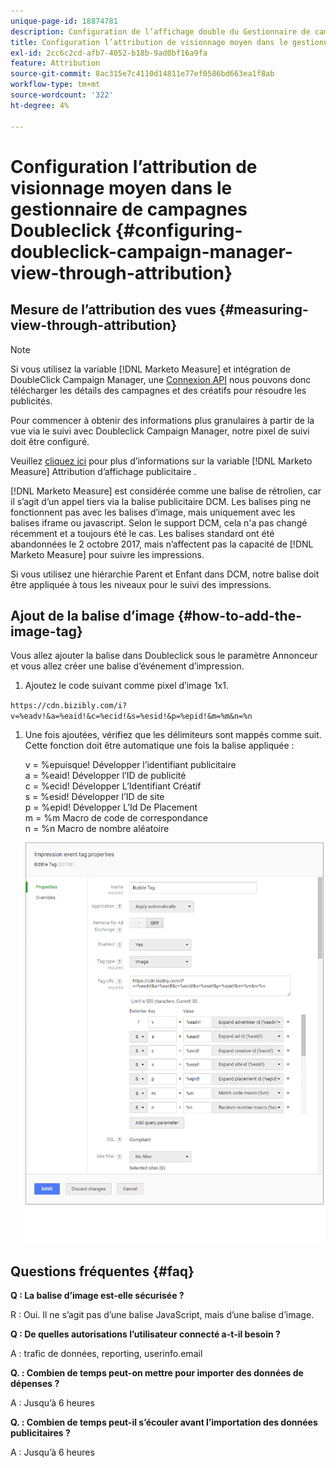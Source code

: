 ```yaml
---
unique-page-id: 18874781
description: Configuration de l’affichage double du Gestionnaire de campagnes via l’attribution - [!DNL Marketo Measure] - Documentation du produit
title: Configuration l’attribution de visionnage moyen dans le gestionnaire de campagnes Doubleclick
exl-id: 2cc6c2cd-afb7-4052-b18b-9ad0bf16a9fa
feature: Attribution
source-git-commit: 8ac315e7c4110d14811e77ef0586bd663ea1f8ab
workflow-type: tm+mt
source-wordcount: '322'
ht-degree: 4%

---
```


# Configuration l’attribution de visionnage moyen dans le gestionnaire de campagnes Doubleclick {#configuring-doubleclick-campaign-manager-view-through-attribution}

## Mesure de l’attribution des vues {#measuring-view-through-attribution}

>[!NOTE]
>
>Si vous utilisez la variable [!DNL Marketo Measure] et intégration de DoubleClick Campaign Manager, une [Connexion API](/help/api-connections/utilizing-marketo-measures-api-connections/integrated-ad-platforms.md#how-to-connect-ad-platforms) nous pouvons donc télécharger les détails des campagnes et des créatifs pour résoudre les publicités.

Pour commencer à obtenir des informations plus granulaires à partir de la vue via le suivi avec Doubleclick Campaign Manager, notre pixel de suivi doit être configuré.

Veuillez [cliquez ici](/help/advanced-marketo-measure-features/view-through-attribution/marketo-measure-view-through-attribution-faq.md) pour plus d’informations sur la variable [!DNL Marketo Measure] Attribution d’affichage publicitaire .

[!DNL Marketo Measure] est considérée comme une balise de rétrolien, car il s’agit d’un appel tiers via la balise publicitaire DCM. Les balises ping ne fonctionnent pas avec les balises d’image, mais uniquement avec les balises iframe ou javascript. Selon le support DCM, cela n&#39;a pas changé récemment et a toujours été le cas. Les balises standard ont été abandonnées le 2 octobre 2017, mais n’affectent pas la capacité de [!DNL Marketo Measure] pour suivre les impressions.

Si vous utilisez une hiérarchie Parent et Enfant dans DCM, notre balise doit être appliquée à tous les niveaux pour le suivi des impressions.

## Ajout de la balise d’image {#how-to-add-the-image-tag}

Vous allez ajouter la balise dans Doubleclick sous le paramètre Annonceur et vous allez créer une balise d’événement d’impression.

1. Ajoutez le code suivant comme pixel d’image 1x1.

`https://cdn.bizibly.com/i?v=%eadv!&a=%eaid!&c=%ecid!&s=%esid!&p=%epid!&m=%m&n=%n`

1. Une fois ajoutées, vérifiez que les délimiteurs sont mappés comme suit. Cette fonction doit être automatique une fois la balise appliquée :

   v = %epuisque! Développer l’identifiant publicitaire\
   a = %eaid! Développer l’ID de publicité\
   c = %ecid! Développer L’Identifiant Créatif\
   s = %esid! Développer l’ID de site\
   p = %epid! Développer L’Id De Placement\
   m = %m Macro de code de correspondance\
   n = %n Macro de nombre aléatoire

   ![](assets/1.png)

## Questions fréquentes {#faq}

**Q : La balise d’image est-elle sécurisée ?**

R : Oui. Il ne s’agit pas d’une balise JavaScript, mais d’une balise d’image.

**Q : De quelles autorisations l’utilisateur connecté a-t-il besoin ?**

A : trafic de données, reporting, userinfo.email

**Q. : Combien de temps peut-on mettre pour importer des données de dépenses ?**

A : Jusqu’à 6 heures

**Q. : Combien de temps peut-il s’écouler avant l’importation des données publicitaires ?**

A : Jusqu’à 6 heures
